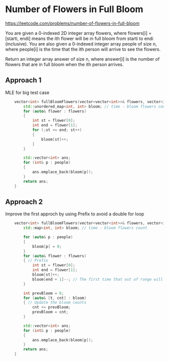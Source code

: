 # Number of Flowers in Full Bloom

https://leetcode.com/problems/number-of-flowers-in-full-bloom

You are given a 0-indexed 2D integer array flowers, where flowers[i] = [starti, endi] means the ith flower will be in full bloom from starti to endi (inclusive). You are also given a 0-indexed integer array people of size n, where people[i] is the time that the ith person will arrive to see the flowers.

Return an integer array answer of size n, where answer[i] is the number of flowers that are in full bloom when the ith person arrives.


## Approach 1

MLE for big test case
``` C++
    vector<int> fullBloomFlowers(vector<vector<int>>& flowers, vector<int>& people) {
        std::unordered_map<int, int> bloom; // time - bloom flowers count
        for (auto& flower : flowers)
        {
            int st = flower[0];
            int end = flower[1];
            for (;st <= end; st++)
            {
                bloom[st]++;
            }
        }

        std::vector<int> ans;
        for (int& p : people)
        {
            ans.emplace_back(bloom[p]);
        }
        return ans;
    }
```

## Approach 2

Improve the first approch by using Prefix to avoid a double for loop
``` C++
    vector<int> fullBloomFlowers(vector<vector<int>>& flowers, vector<int>& people) {
        std::map<int, int> bloom; // time - bloom flowers count

        for (auto& p : people)
        {
            bloom[p] = 0;
        }
        for (auto& flower : flowers)
        { // Prefix
            int st = flower[0];
            int end = flower[1];
            bloom[st]++;
            bloom[end + 1]--; // The first time that out of range will lose one flower cnt
        }

        int prevBloom = 0;
        for (auto& [t, cnt] : bloom)
        { // Update the bloom counts
            cnt += prevBloom;
            prevBloom = cnt;
        }

        std::vector<int> ans;
        for (int& p : people)
        {
            ans.emplace_back(bloom[p]);
        }
        return ans;
    }
```